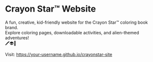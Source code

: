 # Crayon Star™ Website

A fun, creative, kid-friendly website for the Crayon Star™ coloring book brand.  
Explore coloring pages, downloadable activities, and alien-themed adventures!  
🖍️👽🌟  

Visit: https://your-username.github.io/crayonstar-site
